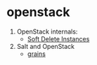# openstack

1. OpenStack internals:
    - [Soft Delete Instances](internals/soft_delete_instances.txt) 
2. Salt and OpenStack
    - [grains](salt/grains/)
